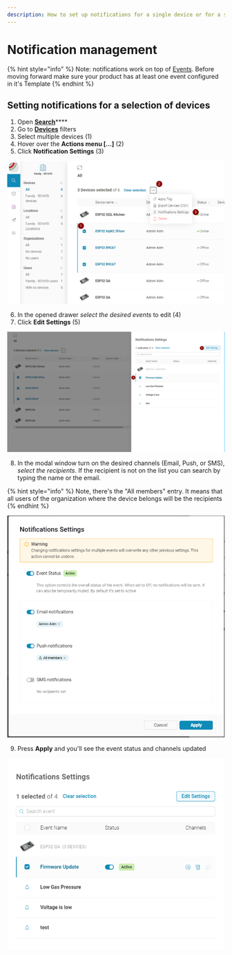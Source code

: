 ```yaml
---
description: How to set up notifications for a single device or for a selection of devices.
---
```


# Notification management

{% hint style="info" %}
Note: notifications work on top of [Events](../web-dashboard/products/events/). Before moving forward make sure your product has at least one event configured in it's Template
{% endhint %}

## Setting notifications for a selection of devices

1. Open [**Search**](../web-dashboard/search/)\*\*\*\*
2. Go to [**Devices**](../web-dashboard/search/devices-1/) filters
3. Select multiple devices \(1\)
4. Hover over the **Actions menu \[...\]** \(2\)
5. Click **Notification Settings** \(3\)

![](../.gitbook/assets/image%20%288%29%20%283%29%20%283%29%20%282%29%20%281%29%20%282%29.png)

6. In the opened drawer _select the desired events_ to edit \(4\)  
7. Click **Edit Settings** \(5\)

![](../.gitbook/assets/image%20%281%29.png)

8. In the modal window turn on the desired channels \(Email, Push, or SMS\), _select the recipients_. If the recipient is not on the list you can search by typing the name or the email.

{% hint style="info" %}
Note, there's the "All members" entry. It means that all users of the organization where the device belongs will be the recipients
{% endhint %}

![](../.gitbook/assets/image%20%285%29.png)

9. Press **Apply** and you'll see the event status and channels updated

![](../.gitbook/assets/image%20%286%29.png)

